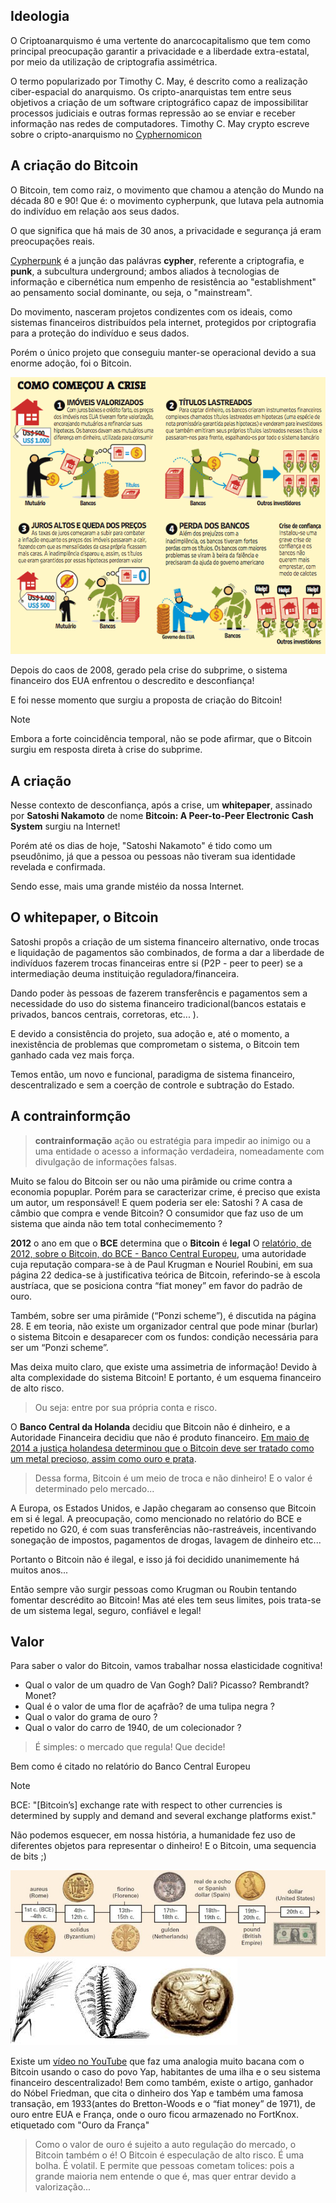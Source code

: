 ## Ideologia

 O Criptoanarquismo é uma vertente do anarcocapitalismo que tem como principal preocupação garantir a privacidade e a liberdade extra-estatal, por meio da utilização de criptografia assimétrica.

 O termo popularizado por Timothy C. May, é descrito como a realização ciber-espacial do anarquismo. Os cripto-anarquistas tem entre seus objetivos a criação de um software criptográfico capaz de impossibilitar processos judiciais e outras formas repressão ao se enviar e receber informação nas redes de computadores. Timothy C. May crypto escreve sobre o cripto-anarquismo no [Cyphernomicon](http://dicionario.sensagent.com/Criptoanarquismo/pt-pt)

## A criação do Bitcoin

 O Bitcoin, tem como raiz, o movimento que chamou a atenção do Mundo na década 80 e 90! Que é: o movimento cypherpunk, que lutava pela autnomia do indivíduo em relação aos seus dados.

 O que significa que há mais de 30 anos, a privacidade e segurança já eram preocupações reais.

 [Cypherpunk](https://www.tecmundo.com.br/criptografia/41665-cypherpunk-o-ativismo-do-futuro.htm) é a junção das palávras **cypher**, referente a criptografia, e **punk**, a subcultura underground; ambos aliados à tecnologias de informação e cibernética num empenho de resistência ao "establishment" ao pensamento social dominante, ou seja, o "mainstream".

  Do movimento, nasceram projetos condizentes com os ideais, como sistemas financeiros distribuídos pela internet, protegidos por criptografia para a proteção do indivíduo e seus dados.

  Porém o único projeto que conseguiu manter-se operacional devido a sua enorme adoção, foi o Bitcoin.

![crise subprime](images/crisesubprime.gif)

 Depois do caos de 2008, gerado pela crise do subprime, o sistema financeiro dos EUA enfrentou o descredito e desconfiança!

 E foi nesse momento que surgiu a proposta de criação do Bitcoin!

 > [!NOTE]
 > Embora a forte coincidência temporal, não se pode afirmar, que o Bitcoin surgiu em resposta direta à crise do subprime.


## A criação

 Nesse contexto de desconfiança, após a crise, um **whitepaper**, assinado por **Satoshi Nakamoto** de nome **Bitcoin: A Peer-to-Peer Electronic Cash System** surgiu na Internet!

 Porém até os dias de hoje, "Satoshi Nakamoto" é tido como um pseudônimo, já que a pessoa ou pessoas não tiveram sua identidade revelada e confirmada.

 Sendo esse, mais uma grande mistéio da nossa Internet.

## O whitepaper, o Bitcoin

 Satoshi propôs a criação de um sistema financeiro alternativo, onde trocas e liquidação de pagamentos são combinados, de forma a dar a liberdade de indivíduos fazerem trocas financeiras entre si (P2P - peer to peer) se a intermediação deuma instituição reguladora/financeira.

 Dando poder às pessoas de fazerem transferêncis e pagamentos sem a necessidade do uso do sistema financeiro tradicional(bancos estatais e privados, bancos centrais, corretoras, etc... ).

 E devido a consistência do projeto, sua adoção e, até o momento, a inexistência de problemas que comprometam o sistema, o Bitcoin tem ganhado cada vez mais força.

 Temos então, um novo e funcional, paradigma de sistema financeiro, descentralizado e sem a coerção de controle e subtração do Estado.


## A contrainformção

> **contrainformação** ação ou estratégia para impedir ao inimigo ou a uma entidade o acesso a informação verdadeira, nomeadamente com divulgação de informações falsas.

 Muito se falou do Bitcoin ser ou não uma pirâmide ou crime contra a economia popuplar. Porém para se caracterizar crime, é preciso que exista um autor, um responsável! E quem poderia ser ele: Satoshi ? A casa de câmbio que compra e vende Bitcoin? O consumidor que faz uso de um sistema que ainda não tem total conhecimemento ?

 **2012** o ano em que o **BCE** determina que o **Bitcoin** é **legal**
 O [relatório, de 2012, sobre o Bitcoin, do BCE - Banco Central Europeu](https://www.ecb.europa.eu/pub/pdf/other/virtualcurrencyschemes201210en.pdf), uma autoridade cuja reputação compara-se à de Paul Krugman e Nouriel Roubini, em sua página 22 dedica-se à justificativa teórica de Bitcoin, referindo-se à escola austríaca, que se posiciona contra “fiat money” em favor do padrão de ouro.

 Também, sobre ser uma pirâmide (“Ponzi scheme”), é discutida na página 28. E em teoria, não existe um organizador central que pode minar (burlar) o sistema Bitcoin e desaparecer com os fundos: condição necessária para ser um “Ponzi scheme”. 

 Mas deixa muito claro, que existe uma assimetria de informação! Devido à alta complexidade do sistema Bitcoin! E portanto, é um esquema financeiro de alto risco.

> Ou seja: entre por sua própria conta e risco.

 O **Banco Central da Holanda** decidiu que Bitcoin não é dinheiro, e a Autoridade Financeira decidiu que não é produto financeiro. [Em maio de 2014 a justiça holandesa determinou que o Bitcoin deve ser tratado como um metal precioso, assim como ouro e prata](https://uitspraken.rechtspraak.nl/inziendocument?id=ECLI:NL:RBOVE:2014:2667).
 
> Dessa forma, Bitcoin é um meio de troca e não dinheiro! E o valor é determinado pelo mercado...

 A Europa, os Estados Unidos, e Japão chegaram ao consenso que Bitcoin em si é legal. A preocupação, como mencionado no relatório do BCE e repetido no G20, é com suas transferências não-rastreáveis, incentivando sonegação de impostos, pagamentos de drogas, lavagem de dinheiro etc... 

 Portanto o Bitcoin não é ilegal, e isso já foi decidido unanimemente há muitos anos...

 Então sempre vão surgir pessoas como Krugman ou Roubin tentando fomentar descrédito ao Bitcoin! Mas até eles tem seus limites, pois trata-se de um sistema legal, seguro, confiável e legal! 

 
 
## Valor

 Para saber o valor do Bitcoin, vamos trabalhar nossa elasticidade cognitiva!

 - Qual o valor de um quadro de Van Gogh? Dali? Picasso? Rembrandt? Monet?
 - Qual é o valor de uma flor de açafrão?  de uma tulipa negra ?
 - Qual o valor do grama de ouro ?
 - Qual o valor do carro de 1940, de um colecionador ?

> É simples: o mercado que regula! Que decide!

 Bem como é citado no relatório do Banco Central Europeu

 > [!NOTE]
 > BCE: "[Bitcoin’s] exchange rate with respect to other currencies is determined by supply and demand and several exchange platforms exist."

 Não podemos esquecer, em nossa história, a humanidade fez uso de diferentes objetos para representar o dinheiro! E o Bitcoin, uma sequencia de bits ;)

![História do dinheiro](images/History-of-money-825.jpg)
![Money](images/money.jpg)

 Existe um [vídeo no YouTube](https://youtu.be/Fy8BfVrj4dk) que faz uma analogia muito bacana com o Bitcoin usando o caso do povo Yap, habitantes de uma ilha e o seu sistema financeiro descentralizado! Bem como também, existe o artigo, ganhador do Nóbel Friedman, que cita o dinheiro dos Yap e também uma famosa transação, em 1933(antes do Bretton-Woods e o “fiat money” de 1971), de ouro entre EUA e França, onde o ouro ficou armazenado no FortKnox. etiquetado com "Ouro da França"

> Como o valor de ouro é sujeito a auto regulação do mercado, o Bitcoin também o é! O Bitcoin é especulação de alto risco. É uma bolha. É volatil. E permite que pessoas cometam tolices: pois a grande maioria nem entende o que é, mas quer entrar devido a valorização...

 




 
